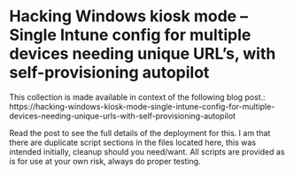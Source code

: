 # Hacking Windows kiosk mode – Single Intune config for multiple devices needing unique URL’s, with self-provisioning autopilot

This collection is made available in context of the following blog post.:
https://hacking-windows-kiosk-mode-single-intune-config-for-multiple-devices-needing-unique-urls-with-self-provisioning-autopilot

Read the post to see the full details of the deployment for this. 
I am that there are duplicate script sections in the files located here, this was intended initially, cleanup should you need/want. 
All scripts are provided as is for use at your own risk, always do proper testing. 
